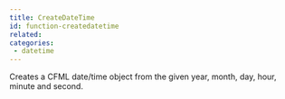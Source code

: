 ```yaml
---
title: CreateDateTime
id: function-createdatetime
related:
categories:
 - datetime
---
```


Creates a CFML date/time object from the given year, month, day, hour, minute and second.